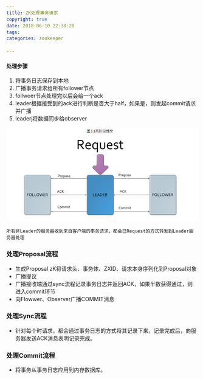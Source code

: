 ```yaml
---
title: ZK处理事务请求
copyright: true
date: 2018-06-10 22:38:20
tags:
categories: zookeeper

---
```


#### 处理步骤

1. 将事务日志保存到本地
2. 广播事务请求给所有follower节点
3. follwoer节点处理完以后会给一个ack
4. leader根据接受到的ack进行判断是否大于half，如果是，则发起commit请求并广播
5. leaderj将数据同步给observer

<!-- more -->

![](image/464291-20170707145934487-792374654.png)

```properties
所有非Leader的服务器收到来自客户端的事务请求，都会已Request的方式转发到Leader服务器处理
```

### 处理Proposal流程

* 生成Proposal  zK将请求头、事务体、ZXID、请求本身序列化到Proposal对象
*  广播提议
* 广播接收端通过sync流程记录事务日志并返回ACK，如果半数获得通过，则进入commit环节
* 向Flowwer、Observer广播COMMIT消息

### 处理Sync流程

*  针对每个时请求，都会通过事务日志的方式将其记录下来，记录完成后，向服务器发送ACK消息表明记录完成。

### 处理Commit流程

* 将事务从事务日志应用到内存数据库。